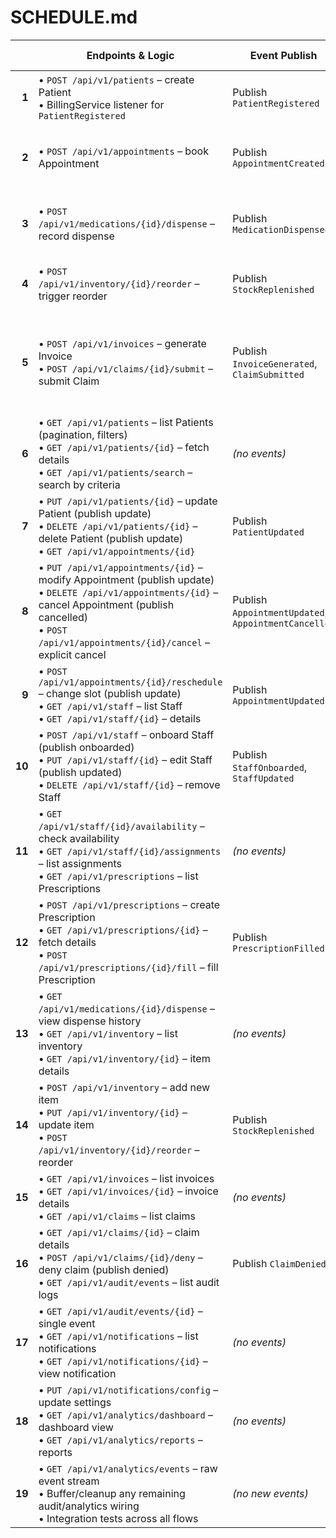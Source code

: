 # SCHEDULE.md

|        | Endpoints & Logic                                                                                                                                                                                                       | Event Publish                                        | Services & Actions                                                                                      |     Done     |
| -----: | ----------------------------------------------------------------------------------------------------------------------------------------------------------------------------------------------------------------------- | ---------------------------------------------------- | ------------------------------------------------------------------------------------------------------- | :----------: |
|  **1** | • `POST /api/v1/patients` – create Patient<br>• BillingService listener for `PatientRegistered`                                                                                                                         | Publish `PatientRegistered`                          | BillingService: init billing profile<br>AuditLogging: record event                                      | \[ ✅ implemented ] |
|  **2** | • `POST /api/v1/appointments` – book Appointment                                                                                                                                                                        | Publish `AppointmentCreated`                         | BillingService: pre-generate draft invoice<br>Notification: send confirmation                           | \[ Pending ] |
|  **3** | • `POST /api/v1/medications/{id}/dispense` – record dispense                                                                                                                                                            | Publish `MedicationDispensed`                        | Inventory: decrement & stock‑low<br>AuditLogging: record event                                          | \[ Pending ] |
|  **4** | • `POST /api/v1/inventory/{id}/reorder` – trigger reorder                                                                                                                                                               | Publish `StockReplenished`                           | Inventory: update stock<br>Analytics: ingest stock events                                               | \[ Pending ] |
|  **5** | • `POST /api/v1/invoices` – generate Invoice<br>• `POST /api/v1/claims/{id}/submit` – submit Claim                                                                                                                      | Publish `InvoiceGenerated`, `ClaimSubmitted`         | Notification: invoice & submission notifications<br>AuditLogging & Analytics: record/ingest both events | \[ Pending ] |
|  **6** | • `GET /api/v1/patients` – list Patients (pagination, filters)<br>• `GET /api/v1/patients/{id}` – fetch details<br>• `GET /api/v1/patients/search` – search by criteria                                                 | *(no events)*                                        | AuditLogging & Analytics: listeners for patient read events                                             | \[ ✅ implemented ] |
|  **7** | • `PUT /api/v1/patients/{id}` – update Patient (publish update)<br>• `DELETE /api/v1/patients/{id}` – delete Patient (publish update)<br>• `GET /api/v1/appointments/{id}`                                              | Publish `PatientUpdated`                             | AuditLogging & Analytics: record and ingest `PatientUpdated`                                            | \[ ✅ implemented ] |
|  **8** | • `PUT /api/v1/appointments/{id}` – modify Appointment (publish update)<br>• `DELETE /api/v1/appointments/{id}` – cancel Appointment (publish cancelled)<br>• `POST /api/v1/appointments/{id}/cancel` – explicit cancel | Publish `AppointmentUpdated`, `AppointmentCancelled` | Notification: update & cancellation notices<br>AuditLogging & Analytics                                 | \[ Pending ] |
|  **9** | • `POST /api/v1/appointments/{id}/reschedule` – change slot (publish update)<br>• `GET /api/v1/staff` – list Staff<br>• `GET /api/v1/staff/{id}` – details                                                              | Publish `AppointmentUpdated`                         | Notification: send reschedule alert<br>AuditLogging & Analytics                                         | \[ Pending ] |
| **10** | • `POST /api/v1/staff` – onboard Staff (publish onboarded)<br>• `PUT /api/v1/staff/{id}` – edit Staff (publish updated)<br>• `DELETE /api/v1/staff/{id}` – remove Staff                                                 | Publish `StaffOnboarded`, `StaffUpdated`             | AuditLogging & Analytics: listeners for both                                                            | \[ Pending ] |
| **11** | • `GET /api/v1/staff/{id}/availability` – check availability<br>• `GET /api/v1/staff/{id}/assignments` – list assignments<br>• `GET /api/v1/prescriptions` – list Prescriptions                                         | *(no events)*                                        | AuditLogging & Analytics for all reads                                                                  | \[ Pending ] |
| **12** | • `POST /api/v1/prescriptions` – create Prescription<br>• `GET /api/v1/prescriptions/{id}` – fetch details<br>• `POST /api/v1/prescriptions/{id}/fill` – fill Prescription                                              | Publish `PrescriptionFilled`                         | Notification: optional ack of fill<br>AuditLogging & Analytics                                          | \[ Pending ] |
| **13** | • `GET /api/v1/medications/{id}/dispense` – view dispense history<br>• `GET /api/v1/inventory` – list inventory<br>• `GET /api/v1/inventory/{id}` – item details                                                        | *(no events)*                                        | AuditLogging & Analytics                                                                                | \[ Pending ] |
| **14** | • `POST /api/v1/inventory` – add new item<br>• `PUT /api/v1/inventory/{id}` – update item<br>• `POST /api/v1/inventory/{id}/reorder` – reorder                                                                          | Publish `StockReplenished`                           | Notification: low‑stock alerts via NotificationService<br>AuditLogging & Analytics                      | \[ Pending ] |
| **15** | • `GET /api/v1/invoices` – list invoices<br>• `GET /api/v1/invoices/{id}` – invoice details<br>• `GET /api/v1/claims` – list claims                                                                                     | *(no events)*                                        | AuditLogging & Analytics                                                                                | \[ Pending ] |
| **16** | • `GET /api/v1/claims/{id}` – claim details<br>• `POST /api/v1/claims/{id}/deny` – deny claim (publish denied)<br>• `GET /api/v1/audit/events` – list audit logs                                                        | Publish `ClaimDenied`                                | Notification: claim‑denied alert<br>AuditLogging & Analytics                                            | \[ Pending ] |
| **17** | • `GET /api/v1/audit/events/{id}` – single event<br>• `GET /api/v1/notifications` – list notifications<br>• `GET /api/v1/notifications/{id}` – view notification                                                        | *(no events)*                                        | AuditLogging & Analytics                                                                                | \[ Pending ] |
| **18** | • `PUT /api/v1/notifications/config` – update settings<br>• `GET /api/v1/analytics/dashboard` – dashboard view<br>• `GET /api/v1/analytics/reports` – reports                                                           | *(no events)*                                        | AuditLogging & Analytics                                                                                | \[ Pending ] |
| **19** | • `GET /api/v1/analytics/events` – raw event stream<br>• Buffer/cleanup any remaining audit/analytics wiring<br>• Integration tests across all flows                                                                    | *(no new events)*                                    | Ensure AuditLogging & Analytics are subscribed to all events                                            | \[ Pending ] |

